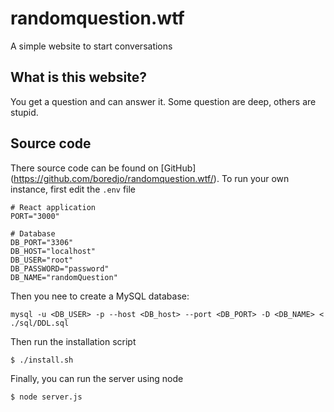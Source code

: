 # randomquestion.wtf
A simple website to start conversations

## What is this website?
You get a question and can answer it. Some question are deep, others are stupid.

## Source code
There source code can be found on [GitHub] (https://github.com/boredjo/randomquestion.wtf/). To run your own instance, first edit the `.env` file
```
# React application
PORT="3000"

# Database
DB_PORT="3306"
DB_HOST="localhost"
DB_USER="root"
DB_PASSWORD="password"
DB_NAME="randomQuestion"

```

Then you nee to create a MySQL database:
```
mysql -u <DB_USER> -p --host <DB_host> --port <DB_PORT> -D <DB_NAME> < ./sql/DDL.sql
```

Then run the installation script
```
$ ./install.sh
```

Finally, you can run the server using node
```
$ node server.js
```